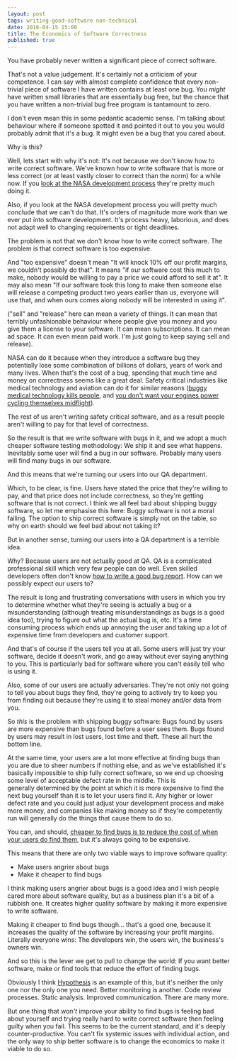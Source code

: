 ```yaml
---
layout: post
tags: writing-good-software non-technical
date: 2016-04-15 15:00
title: The Economics of Software Correctness
published: true
---
```


You have probably never written a significant piece of correct software.

That's not a value judgement. It's certainly not a criticism of your competence. I can say with almost complete confidence that every non-trivial piece of software I have written contains at least one bug. You *might* have written small libraries that are essentially bug free, but the chance that you have written a non-trivial bug free program is tantamount to zero.

I don't even mean this in some pedantic academic sense. I'm talking about behaviour where if someone spotted it and pointed it out to you you would probably admit that it's a bug. It might even be a bug that you cared about.

Why is this?

<!--more-->

Well, lets start with why it's not: It's not because we don't know how to write correct software. We've known how to write software that is more or less correct (or at least vastly closer to correct than the norm) for a while now. If you <a href="http://www.fastcompany.com/28121/they-write-right-stuff">look at the NASA development process</a> they're pretty much doing it.

Also, if you look at the NASA development process you will pretty much conclude that we can't do that. It's orders of magnitude more work than we ever put into software development. It's process heavy, laborious, and does not adapt well to changing requirements or tight deadlines.

The problem is not that we don't know how to write correct software. The problem is that correct software is too expensive.

And "too expensive" doesn't mean "It will knock 10% off our profit margins, we couldn't possibly do that". It means "if our software cost this much to make, nobody would be willing to pay a price we could afford to sell it at". It may also mean "If our software took this long to make then someone else will release a competing product two years earlier than us, everyone will use that, and when ours comes along nobody will be interested in using it".

("sell" and "release" here can mean a variety of things. It can mean that terribly unfashionable behaviour where people give you money and you give them a license to your software. It can mean subscriptions. It can mean ad space. It can even mean paid work. I'm just going to keep saying sell and release).

NASA can do it because when they introduce a software bug they potentially lose some combination of billions of dollars, years of work and many lives. When that's the cost of a bug, spending that much time and money on correctness seems like a great deal. Safety critical industries like medical technology and aviation can do it for similar reasons (<a href="https://en.wikipedia.org/wiki/Therac-25">buggy medical technology kills people</a>, and <a href="http://www.engadget.com/2015/05/01/boeing-787-dreamliner-software-bug/">you don't want your engines power cycling themselves midflight</a>).

The rest of us aren't writing safety critical software, and as a result people aren't willing to pay for that level of correctness.

So the result is that we write software with bugs in it, and we adopt a much cheaper software testing methodology: We ship it and see what happens. Inevitably some user will find a bug in our software. Probably many users will find many bugs in our software.

And this means that we're turning our users into our QA department.

Which, to be clear, is fine. Users have stated the price that they're willing to pay, and that price does not include correctness, so they're getting software that is not correct. I think we all feel bad about shipping buggy software, so let me emphasise this here: Buggy software is not a moral failing. The option to ship correct software is simply not on the table, so why on earth should we feel bad about not taking it?

But in another sense, turning our users into a QA department is a terrible idea.

Why? Because users are not actually good at QA. QA is a complicated professional skill which very few people can do well. Even skilled developers often don't know <a href="http://www.drmaciver.com/2013/09/how-to-submit-a-decent-bug-report/">how to write a good bug report</a>. How can we possibly expect our users to?

The result is long and frustrating conversations with users in which you try to determine whether what they're seeing is actually a bug or a misunderstanding (although treating misunderstandings as bugs is a good idea too), trying to figure out what the actual bug is, etc. It's a time consuming process which ends up annoying the user and taking up a lot of expensive time from developers and customer support.

And that's of course if the users tell you at all. Some users will just try your software, decide it doesn't work, and go away without ever saying anything to you. This is particularly bad for software where you can't easily tell who is using it.

Also, some of our users are actually adversaries. They're not only not going to tell you about bugs they find, they're going to actively try to keep you from finding out because they're using it to steal money and/or data from you.

So <em>this</em> is the problem with shipping buggy software: Bugs found by users are more expensive than bugs found before a user sees them. Bugs found by users may result in lost users, lost time and theft. These all hurt the bottom line.

At the same time, your users are a lot more effective at finding bugs than you are due to sheer numbers if nothing else, and as we've established it's basically impossible to ship fully correct software, so we end up choosing some level of acceptable defect rate in the middle. This is generally determined by the point at which it is more expensive to find the next bug yourself than it is to let your users find it. Any higher or lower defect rate and you could just adjust your development process and make more money, and companies like making money so if they're competently run will generally do the things that cause them to do so.

You can, and should, [cheaper to find bugs is to reduce the cost of when your users do find them](http://itamarst.org/softwaretesting/book/realworld.html), but it's always going to be expensive.

This means that there are only two viable ways to improve software quality:

* Make users angrier about bugs
* Make it cheaper to find bugs

I think making users angrier about bugs is a good idea and I wish people cared more about software quality, but as a business plan it's a bit of a rubbish one. It creates higher quality software by making it more expensive to write software.

Making it cheaper to find bugs though... that's a good one, because it increases the quality of the software by increasing your profit margins. Literally everyone wins: The developers win, the users win, the business's owners win.

And so this is the lever we get to pull to change the world: If you want better software, make or find tools that reduce the effort of finding bugs.

Obviously I think <a href="https://hypothesis.readthedocs.org/">Hypothesis</a> is an example of this, but it's neither the only one nor the only one you need. Better monitoring is another. Code review processes. Static analysis. Improved communication. There are many more.

But one thing that <em>won't</em> improve your ability to find bugs is feeling bad about yourself and trying really hard to write correct software then feeling guilty when you fail. This seems to be the current standard, and it's deeply counter-productive. You can't fix systemic issues with individual action, and the only way to ship better software is to change the economics to make it viable to do so.
